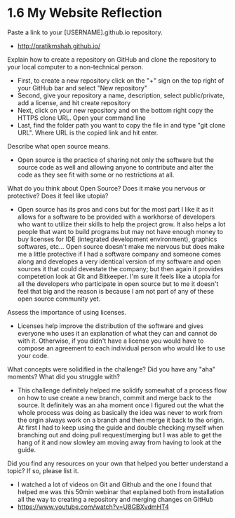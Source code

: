 # 1.6 My Website Reflection

Paste a link to your [USERNAME].github.io repository.
- http://pratikmshah.github.io/

Explain how to create a repository on GitHub and clone the repository to your local computer to a non-technical person.
- First, to create a new repository click on the "+" sign on the top right of your GitHub bar and select "New repository"
- Second, give your repository a name, description, select public/private, add a license, and hit create repository
- Next, click on your new repository and on the bottom right copy the HTTPS clone URL. Open your command line
- Last, find the folder path you want to copy the file in and type "git clone URL". Where URL is the copied link and hit enter.

Describe what open source means.
- Open source is the practice of sharing not only the software but the source code as well and allowing anyone to contribute and alter the code as they see fit with some or no restrictions at all.

What do you think about Open Source? Does it make you nervous or protective? Does it feel like utopia?
- Open source has its pros and cons but for the most part I like it as it allows for a software to be provided with a workhorse of developers who want to utilize their skills to help the project grow. It also helps a lot people that want to build programs but may not have enough money to buy licenses for IDE (integrated development environment), graphics softwares, etc... Open source doesn't make me nervous but does make me a little protective if I had a software company and someone comes along and developes a very identical version of my software and open sources it that could devestate the company; but then again it provides competetion look at Git and Bitkeeper. I'm sure it feels like a utopia for all the developers who participate in open source but to me it doesn't feel that big and the reason is because I am not part of any of these open source community yet.

Assess the importance of using licenses.
- Licenses help improve the distribution of the software and gives everyone who uses it an explanation of what they can and cannot do with it. Otherwise, if you didn't have a license you would have to compose an agreement to each individual person who would like to use your code.

What concepts were solidified in the challenge? Did you have any "aha" moments? What did you struggle with?
- This challenge definitely helped me solidify somewhat of a process flow on how to use create a new branch, commit and merge back to the source. It definitely was an aha moment once I figured out the what the whole process was doing as basically the idea was never to work from the orgin always work on a branch and then merge it back to the origin. At first I had to keep using the guide and double checking myself when branching out and doing pull request/merging but I was able to get the hang of it and now slowley am moving away from having to look at the guide.

Did you find any resources on your own that helped you better understand a topic? If so, please list it.
- I watched a lot of videos on Git and Github and the one I found that helped me was this 50min webinar that explained both from installation all the way to creating a repository and merging changes on GitHub
- https://www.youtube.com/watch?v=U8GBXvdmHT4

